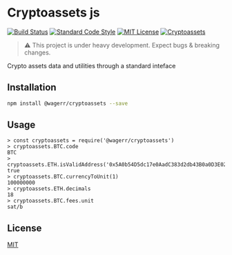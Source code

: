 # Cryptoassets js

[![Build Status](https://travis-ci.com/liquality/cryptoassets.svg?branch=master)](https://travis-ci.com/liquality/cryptoassets)
[![Standard Code Style](https://img.shields.io/badge/codestyle-standard-brightgreen.svg)](https://github.com/standard/standard)
[![MIT License](https://img.shields.io/badge/license-MIT-brightgreen.svg)](./LICENSE.md)
[![Cryptoassets](https://img.shields.io/npm/dt/@liquality/cryptoassets.svg)](https://npmjs.com/package/@liquality/cryptoassets)

> :warning: This project is under heavy development. Expect bugs & breaking changes.

Crypto assets data and utilities through a standard inteface

## Installation

```bash
npm install @wagerr/cryptoassets --save
```

## Usage

```
> const cryptoassets = require('@wagerr/cryptoassets')
> cryptoassets.BTC.code
BTC
> cryptoassets.ETH.isValidAddress('0x5A0b54D5dc17e0AadC383d2db43B0a0D3E029c4c)
true
> cryptoassets.BTC.currencyToUnit(1)
100000000
> cryptoassets.ETH.decimals
18
> cryptoassets.BTC.fees.unit
sat/b

```

## License

[MIT](./LICENSE.md)
